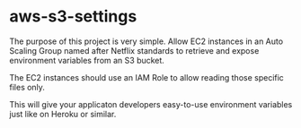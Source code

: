 # aws-s3-settings

The purpose of this project is very simple. Allow EC2 instances in an Auto Scaling Group named after Netflix standards to retrieve and expose environment variables from an S3 bucket.

The EC2 instances should use an IAM Role to allow reading those specific files only.

This will give your applicaton developers easy-to-use environment variables just like on Heroku or similar.
